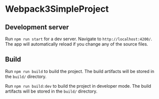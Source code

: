 # Webpack3SimpleProject

## Development server

Run `npm run start` for a dev server. Navigate to `http://localhost:4200/`. The app will automatically reload if you change any of the source files.

## Build

Run `npm run build` to build the project. The build artifacts will be stored in the `build/` directory.

Run `npm run build:dev`  to build the project in developer mode. The build artifacts will be stored in the `build/` directory.
